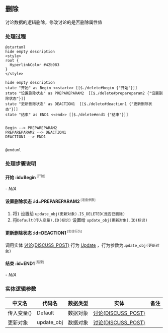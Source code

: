 ## 删除 <!-- {docsify-ignore-all} -->

   讨论数据的逻辑删除，修改讨论的是否删除属性值

### 处理过程

```plantuml
@startuml
hide empty description
<style>
root {
  HyperlinkColor #42b983
}
</style>

hide empty description
state "开始" as Begin <<start>> [[$./delete#begin {"开始"}]]
state "设置删除状态" as PREPAREPARAM2  [[$./delete#prepareparam2 {"设置删除状态"}]]
state "更新删除状态" as DEACTION1  [[$./delete#deaction1 {"更新删除状态"}]]
state "结束" as END1 <<end>> [[$./delete#end1 {"结束"}]]


Begin --> PREPAREPARAM2
PREPAREPARAM2 --> DEACTION1
DEACTION1 --> END1


@enduml
```


### 处理步骤说明

#### 开始 :id=Begin<sup class="footnote-symbol"> <font color=gray size=1>[开始]</font></sup>



*- N/A*
#### 设置删除状态 :id=PREPAREPARAM2<sup class="footnote-symbol"> <font color=gray size=1>[准备参数]</font></sup>



1. 将`1` 设置给  `update_obj(更新对象).IS_DELETED(是否已删除)`
2. 将`Default(传入变量).ID(标识)` 设置给  `update_obj(更新对象).ID(标识)`

#### 更新删除状态 :id=DEACTION1<sup class="footnote-symbol"> <font color=gray size=1>[实体行为]</font></sup>



调用实体 [讨论(DISCUSS_POST)](module/Team/discuss_post.md) 行为 [Update](module/Team/discuss_post#行为) ，行为参数为`update_obj(更新对象)`

#### 结束 :id=END1<sup class="footnote-symbol"> <font color=gray size=1>[结束]</font></sup>



*- N/A*



### 实体逻辑参数

|    中文名   |    代码名    |  数据类型    |  实体   |备注 |
| --------| --------| -------- | -------- | --------   |
|传入变量(<i class="fa fa-check"/></i>)|Default|数据对象|[讨论(DISCUSS_POST)](module/Team/discuss_post.md)||
|更新对象|update_obj|数据对象|[讨论(DISCUSS_POST)](module/Team/discuss_post.md)||
